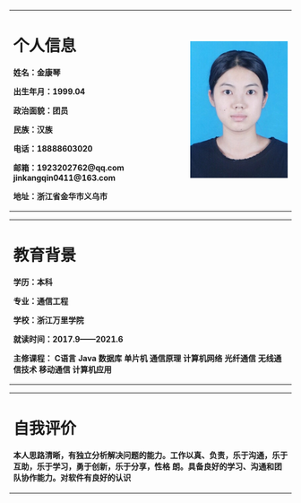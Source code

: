 <table border="0">
  <tr>
    <td width="%75">
      <h1>个人信息</h1>
<p><b>姓名：金康琴</b></p>
<p><b>出生年月：1999.04</b></p>
<p><b>政治面貌：团员</b></p>
<p><b>民族：汉族</b></p>
<p><b>电话：18888603020</b></p>
<p><b>邮箱：1923202762@qq.com  jinkangqin0411@163.com </b></p>
<p><b>地址：浙江省金华市义乌市</b></p>

   </td>
    
   <td width="%100"> 
  <img src="/jkqjkqjkq.jpg" width="100%">
  </td>  
  </tr>
  </table>
   
<table border="0">
  <tr>
    <td width="%75">
      <h1>教育背景</h1>   
<p><b>学历：本科</b></p>
<p><b>专业：通信工程</b></p>
<p><b>学校：浙江万里学院</b></p>
<p><b>就读时间：2017.9——2021.6</b></p>
<p><b>主修课程：  C语言  Java  数据库  单片机  通信原理  计算机网络  光纤通信  无线通信技术  移动通信    计算机应用 </b></p>
      </td>
      </tr>
   </table>


<table border="0">
  <tr>
    <td width="%75">
      <h1>自我评价</h1> 
<p><b>本人思路清晰，有独立分析解决问题的能力。工作以真、负责，乐于沟通，乐于互助，乐于学习，勇于创新，乐于分享，性格
朗。具备良好的学习、沟通和团队协作能力。对软件有良好的认识</b></p>
            </td>
      </tr> 
   </table>
